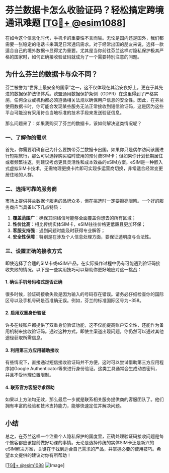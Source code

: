 # 芬兰数据卡怎么收验证码？轻松搞定跨境通讯难题 [[TG💪+ @esim1088](https://t.me/s/esim1088)]

在如今这个信息化时代，手机卡的重要性不言而喻。无论是国内还是国外，我们都需要一张稳定的电话卡来满足日常通讯需求。对于经常出国的朋友来说，选择一款适合自己的境外数据卡显得尤为重要。尤其是当你前往芬兰这样对隐私保护极其严格的国家时，如何正确接收验证码就成为了一个需要特别注意的问题。

## 为什么芬兰的数据卡与众不同？

芬兰被誉为“世界上最安全的国家”之一，这不仅体现在其治安良好上，更在于其先进的数据保护法律体系。欧盟通用数据保护条例（GDPR）在这里得到了严格实施，任何企业或机构都必须遵循相关法规以确保用户信息的安全性。因此，在芬兰使用数据卡时，你可能会发现某些服务无法正常接收到短信验证码，这是因为这些平台可能没有采用符合当地标准的技术手段来发送验证信息。

那么问题来了：如果我购买了芬兰的数据卡，该如何解决这类情况呢？

### 一、了解你的需求

首先，你需要明确自己为什么要携带芬兰数据卡出国。如果你只是偶尔访问该国进行短期旅行，那么可以选择购买临时使用的预付费SIM卡；但如果你计划长期居住或者频繁往返，则建议考虑更具灵活性和成本效益的eSIM方案。eSIM是一种嵌入式虚拟SIM卡技术，无需物理更换卡片即可实现多运营商切换，非常适合经常变更居住地的人群。

### 二、选择可靠的服务商

市场上提供芬兰数据卡服务的品牌众多，但在挑选时一定要擦亮眼睛。一个好的服务商应当具备以下几点特质：
1. **覆盖范围广**：确保其网络信号能够全面覆盖你想去的所有区域；
2. **性价比高**：相比传统实体SIM卡，eSIM往往价格更低廉且更加环保；
3. **客服支持强**：遇到问题时能及时获得专业解答；
4. **安全性保障**：特别是在涉及个人信息处理方面，要保证透明度与合法性。

### 三、设置正确的接收方式

即使选择了合适的SIM卡或eSIM产品，在实际操作过程中仍有可能遇到验证码接收失败的情况。以下是一些实用技巧可以帮助你更好地应对这一挑战：

#### 1. 确认手机号码格式是否正确
很多时候，验证码接收失败是因为输入的号码存在错误。请务必仔细检查你的国际区号以及手机号码是否准确无误。例如，芬兰的标准国际区号为+358。

#### 2. 启用双重身份验证
许多在线账户都提供了双重身份验证功能，这不仅能提高账户安全性，还能作为备用机制来接收验证码。通过这种方式，即使主渠道出现问题，你仍然可以通过其他途径获取所需信息。

#### 3. 利用第三方应用辅助接收
有些情况下，直接通过短信接收验证码并不方便，这时可以尝试借助第三方应用程序如Google Authenticator等来进行身份验证。这类工具通常会生成动态密码，并且不受地理位置限制。

#### 4. 联系官方客服寻求帮助
如果以上方法均无效，那么最后一步就是联系相关服务提供商的客服团队了。他们拥有丰富的经验和技术支持能力，能够快速定位并解决问题。

## 小结

总之，在芬兰这样一个注重个人隐私保护的国度里，正确处理验证码接收问题是每个旅客都应该提前做好功课的事情。无论是选择传统的实体SIM卡还是新兴的eSIM解决方案，关键在于找到适合自己需求的产品，并掌握必要的使用技巧。希望本文提供的建议对你有所帮助！

[[TG💪+ @esim1088](https://t.me/s/esim1088) ![Image](https://i.postimg.cc/4NQfJmqS/Snipaste-2025-05-13-00-14-12.png)]